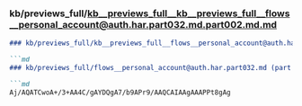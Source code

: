 ### kb/previews_full/kb__previews_full__kb__previews_full__flows__personal_account@auth.har.part032.md.part002.md.md

```md
### kb/previews_full/kb__previews_full__flows__personal_account@auth.har.part032.md.part002.md

```md
### kb/previews_full/flows__personal_account@auth.har.part032.md (part 002)

```md
Aj/AQATCwoA+/3+AA4C/gAYDQgA7/b9APr9/AAQCAIAAgAAAPPt8gAg
```

```

```

```
